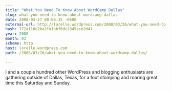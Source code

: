 ```yaml
---
title: "What You Need To Know About WordCamp Dallas"
slug: what-you-need-to-know-about-wordcamp-dallas
date: 2008-03-27 00:08:35 -0500
external-url: http://lorelle.wordpress.com/2008/03/26/what-you-need-to-know-about-wordcamp-dallas/
hash: 772af16c2ba2fa1bbf6dc2345ace2d41
year: 2008
month: 03
scheme: http
host: lorelle.wordpress.com
path: /2008/03/26/what-you-need-to-know-about-wordcamp-dallas/

---
```


I and a couple hundred other WordPress and blogging enthusiasts are gathering outside of Dallas, Texas, for a foot stomping and roaring great time this Saturday and Sunday.
